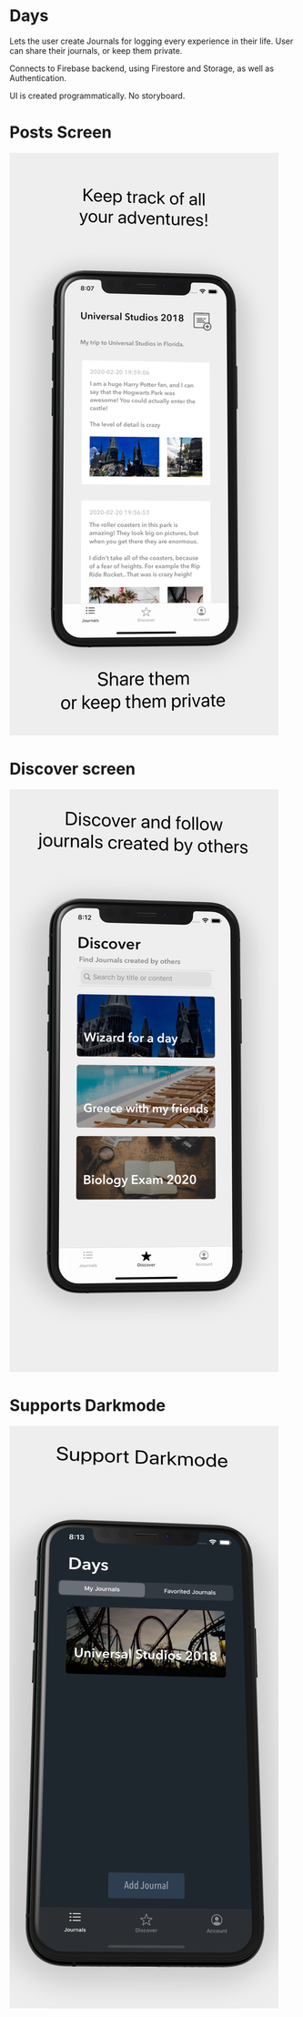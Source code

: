 # Days

Lets the user create Journals for logging every experience in their life.
User can share their journals, or keep them private.

Connects to Firebase backend, using Firestore and Storage, as well as Authentication.

UI is created programmatically.
No storyboard.

# Posts Screen

![alt test](Screenshots/Posts.png)

# Discover screen

![alt test](Screenshots/Discover.png) 

# Supports Darkmode

![alt test](Screenshots/Darkmode.png) 
